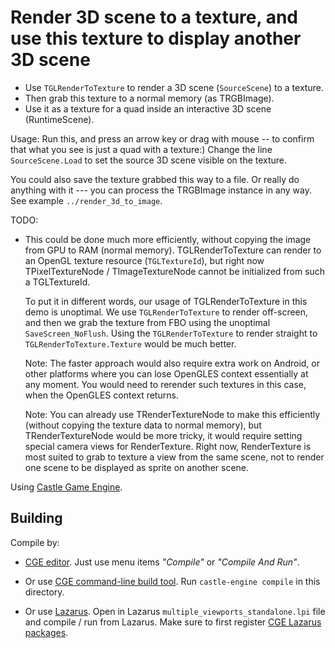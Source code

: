 # Render 3D scene to a texture, and use this texture to display another 3D scene

- Use `TGLRenderToTexture` to render a 3D scene (`SourceScene`) to a texture.
- Then grab this texture to a normal memory (as TRGBImage).
- Use it as a texture for a quad inside an interactive 3D scene (RuntimeScene).

Usage: Run this, and press an arrow key or drag with mouse -- to confirm that what you see is just a quad with a texture:) Change the line `SourceScene.Load` to set the source 3D scene visible on the texture.

You could also save the texture grabbed this way to a file. Or really do anything with it --- you can process the TRGBImage instance in any way. See example `../render_3d_to_image`.

TODO:

- This could be done much more efficiently, without copying the image from GPU to RAM (normal memory). TGLRenderToTexture can render to an OpenGL texture resource (`TGLTextureId`), but right now TPixelTextureNode / TImageTextureNode cannot be initialized from such a TGLTextureId.

    To put it in different words, our usage of TGLRenderToTexture in this demo is unoptimal. We use `TGLRenderToTexture` to render off-screen, and then we grab the texture from FBO using the unoptimal `SaveScreen_NoFlush`. Using the `TGLRenderToTexture` to render straight to `TGLRenderToTexture.Texture` would be much better.

    Note: The faster approach would also require extra work on Android, or other platforms where you can lose OpenGLES context essentially at any moment. You would need to rerender such textures in this case, when the OpenGLES context returns.

    Note: You can already use TRenderTextureNode to make this efficiently (without copying the texture data to normal memory), but TRenderTextureNode would be more tricky, it would require setting special camera views for RenderTexture. Right now, RenderTexture is most suited to grab to texture a view from the same scene, not to render one scene to be displayed as sprite on another scene.

Using [Castle Game Engine](https://castle-engine.io/).

## Building

Compile by:

- [CGE editor](https://castle-engine.io/editor). Just use menu items _"Compile"_ or _"Compile And Run"_.

- Or use [CGE command-line build tool](https://castle-engine.io/build_tool). Run `castle-engine compile` in this directory.

- Or use [Lazarus](https://www.lazarus-ide.org/). Open in Lazarus `multiple_viewports_standalone.lpi` file and compile / run from Lazarus. Make sure to first register [CGE Lazarus packages](https://castle-engine.io/lazarus).
